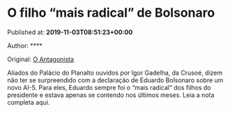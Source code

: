 
# O filho “mais radical” de Bolsonaro

Published at: **2019-11-03T08:51:23+00:00**

Author: ****

Original: [O Antagonista](https://www.oantagonista.com/brasil/o-filho-mais-radical-de-bolsonaro/)

Aliados do Palácio do Planalto ouvidos por Igor Gadelha, da Crusoé, dizem não ter se surpreendido com a declaração de Eduardo Bolsonaro sobre um novo AI-5.
Para eles, Eduardo sempre foi o “mais radical” dos filhos do presidente e estava apenas se contendo nos últimos meses.
Leia a nota completa aqui.
